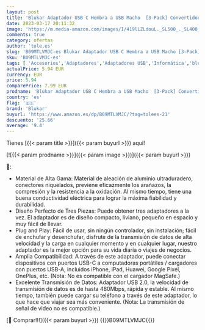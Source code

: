 ```yaml
---
layout: post
title: 'Blukar Adaptador USB C Hembra a USB Macho  [3-Pack] Convertidor Tipo C a USB A para Carga rápida y sincronización de Datos  Ideal para iPhone 12/12 Pro/11/X/XR  iPad Air 4/Pro  Galaxy S20'
date: 2023-03-17 20:11:32
image: 'https://m.media-amazon.com/images/I/419lLZLdouL._SL500_._SL400_.jpg'
comments: true
category: ofertas
author: 'tole.es'
slug: 'B09MTLVMJC-es Blukar Adaptador USB C Hembra a USB Macho [3-Pack]...'
sku: 'B09MTLVMJC-es'
tags: [ 'Accesorios','Adaptadores','Adaptadores USB','Informática','blukar','ipad','iphone','🇪🇸', ]
actualPrice: 5.94 EUR
currency: EUR
price: 5.94
comparePrice: 7.99 EUR
prodname: 'Blukar Adaptador USB C Hembra a USB Macho  [3-Pack] Convertidor Tipo C a USB A para Carga rápida y sincronización de Datos  Ideal para iPhone 12/12 Pro/11/X/XR  iPad Air 4/Pro  Galaxy S20'
country: 'es'
flag: '🇪🇸'
brand: 'Blukar'
buyurl: 'https://www.amazon.es/dp/B09MTLVMJC/?tag=tolees-21'
descuento: '25.66'
average: '9.4'
---
```


Tienes [{{< param title >}}]({{< param buyurl >}}) aqui!

[![{{< param prodname >}}]({{< param image >}})]({{< param buyurl >}})

🔎:

- Material de Alta Gama: Material de aleación de aluminio ultraduradero, conectores niquelados, previene eficazmente los arañazos, la compresión y la resistencia a la oxidación. Al mismo tiempo, tiene una buena conductividad eléctrica para lograr la máxima fiabilidad y durabilidad.
- Diseño Perfecto de Tres Piezas: Puede obtener tres adaptadores a la vez. El adaptador es de diseño compacto, liviano, pequeño en espacio y muy fácil de llevar.
- Plug and Play: Fácil de usar, sin ningún controlador, sin instalación; fácil de enchufar y desenchufar, disfrute de la transmisión de datos de alta velocidad y la carga en cualquier momento y en cualquier lugar, nuestro adaptador es la mejor opción para su vida diaria o viajes de negocios.
- Amplia Compatibilidad: A través de este adaptador, puede conectar dispositivos con puertos USB-C a computadoras portátiles / cargadores con puertos USB-A, incluidos iPhone, iPad, Huawei, Google Pixel, OnePlus, etc. (Nota: No es compatible con el cargador MagSafe.)
- Excelente Transmisión de Datos: Adaptador USB 2.0, la velocidad de transmisión de datos es de hasta 480Mbps, rápida y estable. Al mismo tiempo, también puede cargar su teléfono a través de este adaptador, lo que hace que viajar sea más conveniente. (Nota: La transmisión de señal de video no es compatible.)

[🛒 Comprar!!!]({{< param buyurl >}})
{{<world>}}B09MTLVMJC{{</world>}}
